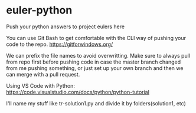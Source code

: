 # euler-python
Push your python answers to project eulers here

You can use Git Bash to get comfortable with the CLI way of pushing your code to the repo. https://gitforwindows.org/

We can prefix the file names to avoid overwritting. Make sure to always pull from repo first before pushing code in case the master branch changed from me pushing something, or just set up your own branch and then we can merge with a pull request.

Using VS Code with Python: https://code.visualstudio.com/docs/python/python-tutorial

I'll name my stuff like tr-solution1.py and divide it by folders(solution1, etc)